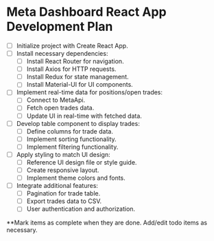# Meta Dashboard React App Development Plan

- [ ] Initialize project with Create React App.
- [ ] Install necessary dependencies:
  - [ ] Install React Router for navigation.
  - [ ] Install Axios for HTTP requests.
  - [ ] Install Redux for state management.
  - [ ] Install Material-UI for UI components.
- [ ] Implement real-time data for positions/open trades:
  - [ ] Connect to MetaApi.
  - [ ] Fetch open trades data.
  - [ ] Update UI in real-time with fetched data.
- [ ] Develop table component to display trades:
  - [ ] Define columns for trade data.
  - [ ] Implement sorting functionality.
  - [ ] Implement filtering functionality.
- [ ] Apply styling to match UI design:
  - [ ] Reference UI design file or style guide.
  - [ ] Create responsive layout.
  - [ ] Implement theme colors and fonts.
- [ ] Integrate additional features:
  - [ ] Pagination for trade table.
  - [ ] Export trades data to CSV.
  - [ ] User authentication and authorization.

**Mark items as complete when they are done. Add/edit todo items as necessary.
